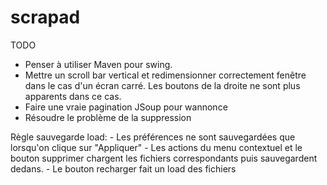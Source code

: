 # scrapad
TODO
- Penser à utiliser Maven pour swing.
- Mettre un scroll bar vertical et redimensionner correctement fenêtre dans le cas d'un écran carré. Les boutons de la droite ne sont plus
apparents dans ce cas.
- Faire une vraie pagination JSoup pour wannonce
- Résoudre le problème de la suppression

Règle sauvegarde load:
	- Les préférences ne sont sauvegardées que lorsqu'on clique sur "Appliquer"
	- Les actions du menu contextuel et le bouton supprimer chargent les fichiers correspondants puis sauvegardent dedans.
	- Le bouton recharger fait un load des fichiers